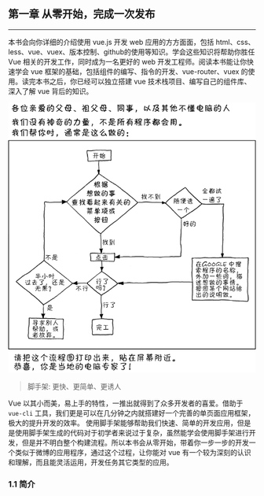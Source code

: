 ## 第一章 从零开始，完成一次发布
<hr>

本书会向你详细的介绍使用 vue.js 开发 web 应用的方方面面，包括 html、css、less、vue、vuex、版本控制、github的使用等知识。学会这些知识将帮助你胜任 Vue 相关的开发工作，同时成为一名更好的 web 开发工程师。阅读本书能让你快速学会 vue 框架的基础，包括组件的编写、指令的开发、vue-router、vuex 的使用。读完本书之后，你已经可以独立搭建 vue 技术栈项目、编写自己的组件库、深入了解 vue 背后的知识。

![teach support](../static/img/tech_support_cheat_sheet.png)

> 脚手架: 更快、更简单、更诱人

Vue 以其小而美，易上手的特性，一推出就得到了众多开发者的喜爱。借助于 `vue-cli` 工具，我们更是可以在几分钟之内就搭建好一个完善的单页面应用框架，极大的提升开发的效率。
使用脚手架能够帮助我们快速、简单的开发应用，但是是使用脚手架生成的代码对于初学者来说过于复杂，虽然能学会使用脚手架进行开发，但是并不明白整个构建流程。所以本书会从零开始，带着你一步一步的开发一个类似于微博的应用程序，通过这个过程，让你能对 vue 有一个较为深刻的认识和理解，而且能灵活运用，开发任务其它类型的应用。

### 1.1 简介
